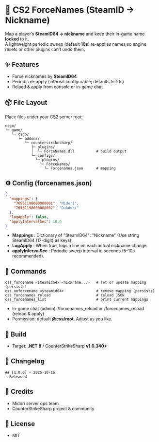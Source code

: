 # 🎀 CS2 ForceNames (SteamID → Nickname)

Map a player’s **SteamID64 → nickname** and keep their in-game name **locked** to it.
<br /> A lightweight periodic sweep (default **10s**) re-applies names so engine resets or other plugins can’t undo them.

## ✨ Features

* Force nicknames by **SteamID64**
* Periodic re-apply (interval configurable; defaults to 10s)
* Reload & apply from console or in-game chat

## 📦 File Layout

Place files under your CS2 server root:

```
csgo/
└─ game/
   └─ csgo/
      └─ addons/
         └─ counterstrikesharp/
            ├─ plugins/
            │  └─ ForceNames.dll          # build output 
            └─ configs/
              └─ plugins/
                └─ ForceNames/
                  └─ Forcenames.json      # mapping
```

## ⚙️ Config (forcenames.json)

```json
{
  "mappings": {
    "76561198000000001": "Midori",
    "76561198000000002": "Dakdori"
  },
  "logApply": false,
  "applyIntervalSec": 10.0
}
```

* **Mappings** : Dictionary of "SteamID64": "Nickname" (Use string SteamID64 (17-digit) as keys).
* **LogApply** : When true, logs a line on each actual nickname change.
* **applyIntervalSec** : Periodic sweep interval in seconds (5–10s recommended).

## 🧰 Commands

```
css_forcename <steamid64> <nickname...>   # set or update mapping (persists)
css_unforcename <steamid64>               # remove mapping (persists)
css_forcenames_reload                     # reload JSON
css_forcenames_list                       # print current mappings
```
* In-game chat (admin): !forcenames_reload or /forcenames_reload (reload & apply)
* Permission: default **@css/root**. Adjust as you like.

## 🧪 Build

* Target: **.NET 8** / CounterStrikeSharp **v1.0.340+**

## 📝 Changelog

```
## [1.0.0] - 2025-10-16
- Released
```

## 🙏 Credits
* Midori server ops team
* CounterStrikeSharp project & community

## 📄 License

* MIT
